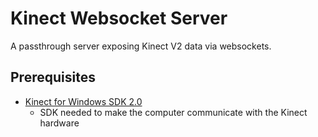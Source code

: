 # Kinect Websocket Server

A passthrough server exposing Kinect V2 data via websockets.

## Prerequisites

* [Kinect for Windows SDK 2.0](https://www.microsoft.com/en-us/download/details.aspx?id=44561)
    * SDK needed to make the computer communicate with the Kinect hardware